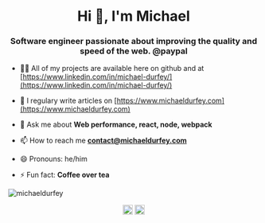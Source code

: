 <h1 align="center">Hi 👋, I'm Michael</h1>
<h3 align="center">Software engineer passionate about improving the quality and speed of the web. @paypal</h3>

- 👨‍💻 All of my projects are available here on github and at [https://www.linkedin.com/in/michael-durfey/](https://www.linkedin.com/in/michael-durfey/)

- 📝 I regulary write articles on [https://www.michaeldurfey.com](https://www.michaeldurfey.com)

- 💬 Ask me about **Web performance, react, node, webpack**

- 📫 How to reach me **contact@michaeldurfey.com**

- 😄 Pronouns: he/him

- ⚡ Fun fact: **Coffee over tea**

<img src="https://github-readme-stats.vercel.app/api?username=michaeldurfey&show_icons=true" alt="michaeldurfey" />

<p align="center">
<a href="https://twitter.com/@michaelpietro_" target="blank"><img align="center" src="https://cdn.jsdelivr.net/npm/simple-icons@3.0.1/icons/twitter.svg" alt="@michaelpietro_" height="20" width="20" /></a>
<a href="https://linkedin.com/in/michael-durfey" target="blank"><img align="center" src="https://cdn.jsdelivr.net/npm/simple-icons@3.0.1/icons/linkedin.svg" alt="michael-durfey" height="20" width="20" /></a>
</p>
